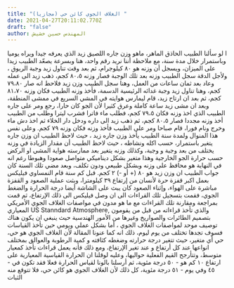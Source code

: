 ```yaml
---
title: "الغلاف الجوي كائن حي (مجازيا) "
date: 2021-04-27T20:11:02.770Z
draft: "false"
author: المهندس حسين خشيش
---
```

ا
لو سألنا الطبيب الحاذق الماهر، ماهو وزن جاره اللصيق زيد الذي يعرفه جيدا ويراه يوميا  وباستمرار خلال مدة سنة، مع ملاحظة أننا نريد رقم واحد، هنا وبسرعة يصعّد الطبيب زيدا على الميزان، ويسجل أن وزنه هو ٨٠ كيلوجرام، ثم بعد وقت تناول زيد  وجبة الريوق ، ولأجل الدقة سجل الطبيب وزنه بعد تلك الوجبة فصار وزنه ٨٠،٥ كجم، ذهب زيد الى عمله وعاد بعد ثمان ساعات من العمل، وهنا سجل الطببب وزن زيد فلاحط انه صار ٧٩،٨٠ كجم، وهنا تناول زيد وجبة غدائه الرئيسية الدسمة، فأخذ وزنه الطبيب فكان وزنه ٨١،٧٠ كجم، ثم بعد ان ارتاح زيد، قام ليمارس هوايته في المشي السريع في ممشى المنطقة، وبعد ان مشى زيد ساعة كاملة  وعرق كثيرا لأن الجو كان حارا، رجع ومر على جاره الطبيب الذي اخذ وزنه فكان ٧٩،٥ كجم، فطلب ماء فاترا فشرب ليترا وطلب من الطبيب أخذ وزنه مجددا فصار ٨٠،٥ كجم، ثم ذهب زيد الى داره ودخل دار الخلاء  ثم اخذ دش ماء وخرج  ونام فورا، قام صباحا ومر على الطبيب فأخذ وزنه فكان وزنه ٧٩ كجم.
 وعلى نفس هذا المنوال ولمدة سنة الطبيب يأخذ وزن جاره زيد ، حيث لاحظ الطبيب ان وزن جاره يتغير باستمرار، حسب اكله ونشاطه ، حيث لاحظ الطبيب أن مقدار الزيادة في وزنه يختلف من بعد وجبة و وجبة، وكذلك وزنه يتغير بعد ممارسته هواية المشي او الركض حسب حرارة الجو الخارجية وهذا متغير بشكل ديناميكي متواصل صعودا وهبوطا رغم انه في النهاية هو محافظ على وزنه وبشكل طبيعي ودون تكلف، 
وبعد مضي تلك السنة كان جواب الطبيب ان وزن زيد هو ٨٠ (+ أو -)  ٢  كجم.
قبل كم سنة قام النمساوي فيليكس بعمل اكبر قفزة حرة  لأنسان من إرتفاع ٣٩ كيلومترا، وبثت عملية الصعود و القفزة مباشرة على الهواء، وإثناء الصعود كان يبث على الشاشة أيضا درجة الحرارة والضغط الجوي، فقمت بتسجيل تلك القراءات الى ان وصل فيليكس الى ذلك الإرتفاع، ثم قمت بمراجعة ومقارنة تلك القراءات مع ما هو مدون في مواصفات الغلاف الجوي الأمريكي المعياري US Stanndard Atmosphere, والذي تأخذ قراءاته من قبل من يقومون بتصميم الطائرات والصواريخ وغيرها من الأمور الهندسية حيث ينبغي ان يكون هناك توصيف موحد لمواصفات الغلاف الجوي ، أما بشكل عملي ويومي حين تأخذ القياسات فسوف تجدها تختلف من يوم ليوم، ذلك انه كما عنونا المقالة لأن الغلاف الجوي هو حي، حي أي متغير، حيث تتغير درجة حرارته وضغطه  كثافته و كمية الرطوبة  والعوالق بمختلف انواعها عند كل أرتفاع و عند تغير الإرتفاع، ومع ذلك فأنه يعمل قراءات تأخذ كمعيار متوسط، وتتأرجح القيم الفعلية حواليها، وعليه لوقلنا ان الحرارة القياسية المعيارية  على ارتفاع ١٠ كم هو - ٥٠ درجة مئوية، ثم أرسلنا بالونا لقياس الحرارة فعلا فقد تكون في - ٤٥ وفي يوم - ٥١ درجة مئوية، كل ذلك لأن الغلاف الجوي هو كائن حي، فلا تتوقع منه الثبات